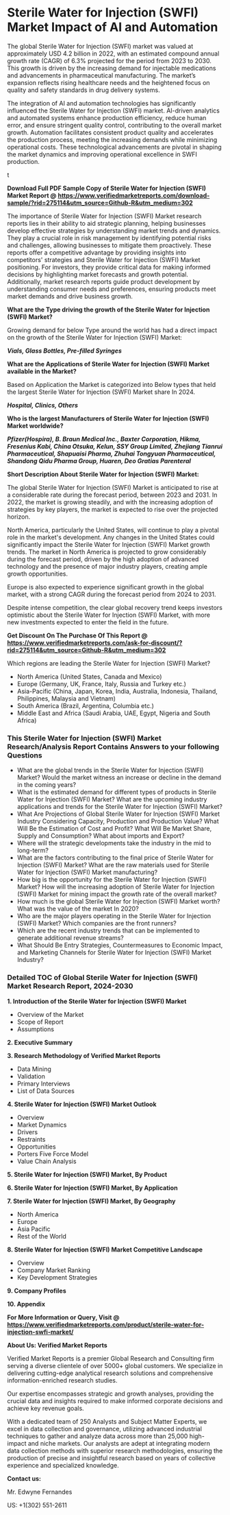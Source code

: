 <meta name="title" content="Global Sterile Water for Injection (SWFI) Market Impact of AI and Automation"><meta name="description" content="The global Sterile Water for Injection (SWFI) market was valued at approximately USD 4.2 billion in 2022, with an estimated compound annual growth rate (CAGR) of 6.3% "><meta name="title" content="Sterile Water for Injection (SWFI) Market Size, Share, Scope, Trends, Growth, Opportunities, Analysis, Forecast"><h1>Sterile Water for Injection (SWFI) Market Impact of AI and Automation</h1><p>The global Sterile Water for Injection (SWFI) market was valued at approximately USD 4.2 billion in 2022, with an estimated compound annual growth rate (CAGR) of 6.3% projected for the period from 2023 to 2030. This growth is driven by the increasing demand for injectable medications and advancements in pharmaceutical manufacturing. The market’s expansion reflects rising healthcare needs and the heightened focus on quality and safety standards in drug delivery systems.</p><p>The integration of AI and automation technologies has significantly influenced the Sterile Water for Injection (SWFI) market. AI-driven analytics and automated systems enhance production efficiency, reduce human error, and ensure stringent quality control, contributing to the overall market growth. Automation facilitates consistent product quality and accelerates the production process, meeting the increasing demands while minimizing operational costs. These technological advancements are pivotal in shaping the market dynamics and improving operational excellence in SWFI production.</p>t</p><p id="" class=""><strong>Download Full PDF Sample Copy of Sterile Water for Injection (SWFI) Market Report @ <a href="https://www.verifiedmarketreports.com/download-sample/?rid=275114&utm_source=Github-R&utm_medium=302" target="_blank">https://www.verifiedmarketreports.com/download-sample/?rid=275114&utm_source=Github-R&utm_medium=302</a></strong></p><p>The importance of&nbsp;Sterile Water for Injection (SWFI) Market research reports lies in their ability to aid strategic planning, helping businesses develop effective strategies by understanding market trends and dynamics. They play a crucial role in risk management by identifying potential risks and challenges, allowing businesses to mitigate them proactively. These reports offer a competitive advantage by providing insights into competitors' strategies and Sterile Water for Injection (SWFI) Market positioning. For investors, they provide critical data for making informed decisions by highlighting market forecasts and growth potential. Additionally, market research reports guide product development by understanding consumer needs and preferences, ensuring products meet market demands and drive business growth.</p><p><strong>What are the&nbsp;Type driving the growth of the Sterile Water for Injection (SWFI) Market?</strong></p><p id="" class="">Growing demand for below Type around the world has had a direct impact on the growth of the Sterile Water for Injection (SWFI) Market:</p><em><strong>Vials, Glass Bottles, Pre-filled Syringes</strong></em></p><strong>What are the&nbsp;Applications&nbsp;of Sterile Water for Injection (SWFI) Market available in the Market?</strong></p><p id="" class="">Based on Application the Market is categorized into Below types that held the largest Sterile Water for Injection (SWFI) Market share In 2024.</p><em><strong>Hospital, Clinics, Others</strong></em></p><strong>Who is the largest Manufacturers of Sterile Water for Injection (SWFI) Market worldwide?</strong></p><p><em><strong>Pfizer(Hospira), B. Braun Medical Inc., Baxter Corporation, Hikma, Fresenius Kabi, China Otsuka, Kelun, SSY Group Limited, Zhejiang Tianrui Pharmaceutical, Shapuaisi Pharma, Zhuhai Tongyuan Pharmaceutical, Shandong Qidu Pharma Group, Huaren, Deo Gratias Parenteral</strong></em></p><p id="" class=""><strong>Short Description About Sterile Water for Injection (SWFI) Market:</strong></p><p>The global Sterile Water for Injection (SWFI) Market is anticipated to rise at a considerable rate during the forecast period, between 2023 and 2031. In 2022, the market is growing steadily, and with the increasing adoption of strategies by key players, the market is expected to rise over the projected horizon.</p><p>North America, particularly the United States, will continue to play a pivotal role in the market's development. Any changes in the United States could significantly impact the Sterile Water for Injection (SWFI) Market growth trends. The market in North America is projected to grow considerably during the forecast period, driven by the high adoption of advanced technology and the presence of major industry players, creating ample growth opportunities.</p><p>Europe is also expected to experience significant growth in the global market, with a strong CAGR during the forecast period from 2024 to 2031.</p><p>Despite intense competition, the clear global recovery trend keeps investors optimistic about the Sterile Water for Injection (SWFI) Market, with more new investments expected to enter the field in the future.</p><p id="" class=""><strong>Get Discount On The Purchase Of This Report @ <a href="https://www.verifiedmarketreports.com/ask-for-discount/?rid=275114&utm_source=Github-R&utm_medium=302" target="_blank">https://www.verifiedmarketreports.com/ask-for-discount/?rid=275114&utm_source=Github-R&utm_medium=302</a></strong></p>Which regions are leading the Sterile Water for Injection (SWFI) Market?</p><ul><li>North America (United States, Canada and Mexico)</li><li>Europe (Germany, UK, France, Italy, Russia and Turkey etc.)</li><li>Asia-Pacific (China, Japan, Korea, India, Australia, Indonesia, Thailand, Philippines, Malaysia and Vietnam)</li><li>South America (Brazil, Argentina, Columbia etc.)</li><li>Middle East and Africa (Saudi Arabia, UAE, Egypt, Nigeria and South Africa)</li></ul><h3 id="" class="">This Sterile Water for Injection (SWFI) Market Research/Analysis Report Contains Answers to your following Questions</h3><ul><li>What are the global trends in the Sterile Water for Injection (SWFI) Market? Would the market witness an increase or decline in the demand in the coming years?</li><li>What is the estimated demand for different types of products in Sterile Water for Injection (SWFI) Market? What are the upcoming industry applications and trends for the Sterile Water for Injection (SWFI) Market?</li><li>What Are Projections of Global Sterile Water for Injection (SWFI) Market Industry Considering Capacity, Production and Production Value? What Will Be the Estimation of Cost and Profit? What Will Be Market Share, Supply and Consumption? What about imports and Export?</li><li>Where will the strategic developments take the industry in the mid to long-term?</li><li>What are the factors contributing to the final price of Sterile Water for Injection (SWFI) Market? What are the raw materials used for Sterile Water for Injection (SWFI) Market manufacturing?</li><li>How big is the opportunity for the Sterile Water for Injection (SWFI) Market? How will the increasing adoption of Sterile Water for Injection (SWFI) Market for mining impact the growth rate of the overall market?</li><li>How much is the global Sterile Water for Injection (SWFI) Market worth? What was the value of the market In 2020?</li><li>Who are the major players operating in the Sterile Water for Injection (SWFI) Market? Which companies are the front runners?</li><li>Which are the recent industry trends that can be implemented to generate additional revenue streams?</li><li>What Should Be Entry Strategies, Countermeasures to Economic Impact, and Marketing Channels for Sterile Water for Injection (SWFI) Market Industry?</li></ul><h3 id="" class="">Detailed TOC of Global Sterile Water for Injection (SWFI) Market Research Report, 2024-2030</h3><p id="" class=""><strong>1. Introduction of the Sterile Water for Injection (SWFI) Market</strong></p><ul><li>Overview of the Market</li><li>Scope of Report</li><li>Assumptions</li></ul><p id="" class=""><strong>2. Executive Summary</strong></p><p id="" class=""><strong>3. Research Methodology of Verified Market Reports</strong></p><ul><li>Data Mining</li><li>Validation</li><li>Primary Interviews</li><li>List of Data Sources</li></ul><p id="" class=""><strong>4. Sterile Water for Injection (SWFI) Market Outlook</strong></p><ul><li>Overview</li><li>Market Dynamics</li><li>Drivers</li><li>Restraints</li><li>Opportunities</li><li>Porters Five Force Model</li><li>Value Chain Analysis</li></ul><p id="" class=""><strong>5. Sterile Water for Injection (SWFI) Market, By Product</strong></p><p id="" class=""><strong>6. Sterile Water for Injection (SWFI) Market, By Application</strong></p><p id="" class=""><strong>7. Sterile Water for Injection (SWFI) Market, By Geography</strong></p><ul><li>North America</li><li>Europe</li><li>Asia Pacific</li><li>Rest of the World</li></ul><p id="" class=""><strong>8. Sterile Water for Injection (SWFI) Market Competitive Landscape</strong></p><ul><li>Overview</li><li>Company Market Ranking</li><li>Key Development Strategies</li></ul><p id="" class=""><strong>9. Company Profiles</strong></p><p id="" class=""><strong>10. Appendix</strong></p><p id="" class=""><strong>For More Information or Query, Visit @ <a href="https://www.verifiedmarketreports.com/product/sterile-water-for-injection-swfi-market/" target="_blank">https://www.verifiedmarketreports.com/product/sterile-water-for-injection-swfi-market/</a></strong></p><p id="" class=""><strong>About Us: Verified Market Reports</strong></p><p id="" class="">Verified Market Reports is a premier Global Research and Consulting firm serving a diverse clientele of over 5000+ global customers. We specialize in delivering cutting-edge analytical research solutions and comprehensive information-enriched research studies.</p><p id="" class="">Our expertise encompasses strategic and growth analyses, providing the crucial data and insights required to make informed corporate decisions and achieve key revenue goals.</p><p id="" class="">With a dedicated team of 250 Analysts and Subject Matter Experts, we excel in data collection and governance, utilizing advanced industrial techniques to gather and analyze data across more than 25,000 high-impact and niche markets. Our analysts are adept at integrating modern data collection methods with superior research methodologies, ensuring the production of precise and insightful research based on years of collective experience and specialized knowledge.</p><p id="" class=""><strong>Contact us:</strong></p><p id="" class="">Mr. Edwyne Fernandes</p><p id="" class="">US: +1(302) 551-2611</p>